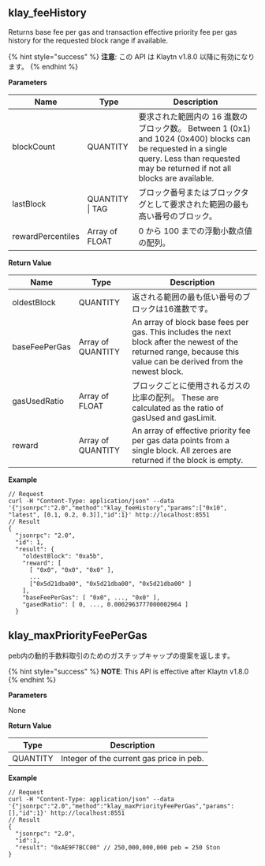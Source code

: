 ## klay_feeHistory<a id="klay_feehistory"></a>

Returns base fee per gas and transaction effective priority fee per gas history for the requested block range if available.

{% hint style="success" %}
**注意**: この API は Klaytn v1.8.0 以降に有効になります。
{% endhint %}

**Parameters**

| Name              | Type                | Description                                                                                                                                                             |
| ----------------- | ------------------- | ----------------------------------------------------------------------------------------------------------------------------------------------------------------------- |
| blockCount        | QUANTITY            | 要求された範囲内の 16 進数のブロック数。 Between 1 (0x1) and 1024 (0x400) blocks can be requested in a single query. Less than requested may be returned if not all blocks are available. |
| lastBlock         | QUANTITY &#124; TAG | ブロック番号またはブロックタグとして要求された範囲の最も高い番号のブロック。                                                                                                                                  |
| rewardPercentiles | Array of FLOAT      | 0 から 100 までの浮動小数点値の配列。                                                                                                                                                  |


**Return Value**

| Name          | Type              | Description                                                                                                                                                        |
| ------------- | ----------------- | ------------------------------------------------------------------------------------------------------------------------------------------------------------------ |
| oldestBlock   | QUANTITY          | 返される範囲の最も低い番号のブロックは16進数です。                                                                                                                                         |
| baseFeePerGas | Array of QUANTITY | An array of block base fees per gas. This includes the next block after the newest of the returned range, because this value can be derived from the newest block. |
| gasUsedRatio  | Array of FLOAT    | ブロックごとに使用されるガスの比率の配列。 These are calculated as the ratio of gasUsed and gasLimit.                                                                                   |
| reward        | Array of QUANTITY | An array of effective priority fee per gas data points from a single block. All zeroes are returned if the block is empty.                                         |


**Example**

```shell
// Request
curl -H "Content-Type: application/json" --data '{"jsonrpc":"2.0","method":"klay_feeHistory","params":["0x10", "latest", [0.1, 0.2, 0.3]],"id":1}' http://localhost:8551
// Result
{
  "jsonrpc": "2.0",
  "id": 1,
  "result": {
    "oldestBlock": "0xa5b",
    "reward": [
      [ "0x0", "0x0", "0x0" ],
      ...
      ["0x5d21dba00", "0x5d21dba00", "0x5d21dba00" ]
    ],
    "baseFeePerGas": [ "0x0", ..., "0x0" ],
    "gasedRatio": [ 0, ..., 0.0002963777000002964 ]
  }

```


## klay_maxPriorityFeePerGas <a id="klay_maxpriorityfeepergas"></a>

peb内の動的手数料取引のためのガスチップキャップの提案を返します。

{% hint style="success" %}
**NOTE**: This API is effective after Klaytn v1.8.0
{% endhint %}

**Parameters**

None

**Return Value**

| Type     | Description                              |
| -------- | ---------------------------------------- |
| QUANTITY | Integer of the current gas price in peb. |

**Example**

```shell
// Request
curl -H "Content-Type: application/json" --data '{"jsonrpc":"2.0","method":"klay_maxPriorityFeePerGas","params":[],"id":1}' http://localhost:8551
// Result
{
  "jsonrpc": "2.0",
  "id":1,
  "result": "0xAE9F7BCC00" // 250,000,000,000 peb = 250 Ston
}
```